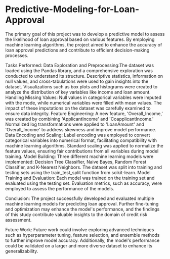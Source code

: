 # Predictive-Modeling-for-Loan-Approval
The primary goal of this project was to develop a predictive model to assess the likelihood of loan approval based on various features. By employing machine learning algorithms, the project aimed to enhance the accuracy of loan approval predictions and contribute to efficient decision-making processes.

Tasks Performed: Data Exploration and Preprocessing:The dataset was loaded using the Pandas library, and a comprehensive exploration was conducted to understand its structure. Descriptive statistics, information on null values, and cross-tabulations were used to gain insights into the dataset. Visualizations such as box plots and histograms were created to analyze the distribution of key variables like income and loan amount. Handling Missing Values: Null values in categorical variables were imputed with the mode, while numerical variables were filled with mean values. The impact of these imputations on the dataset was carefully examined to ensure data integrity. Feature Engineering: A new feature, 'Overall_Income,' was created by combining 'ApplicantIncome' and 'CoapplicantIncome.' Normalized log transformations were applied to 'LoanAmount' and 'Overall_Income' to address skewness and improve model performance. Data Encoding and Scaling: Label encoding was employed to convert categorical variables into numerical format, facilitating compatibility with machine learning algorithms. Standard scaling was applied to normalize the feature values, ensuring fair contributions from all variables during model training. Model Building: Three different machine learning models were implemented: Decision Tree Classifier, Naive Bayes, Random Forest Classifier, and K-Nearest Neighbors. The dataset was split into training and testing sets using the train_test_split function from scikit-learn. Model Training and Evaluation: Each model was trained on the training set and evaluated using the testing set. Evaluation metrics, such as accuracy, were employed to assess the performance of the models.

Conclusion: The project successfully developed and evaluated multiple machine learning models for predicting loan approval. Further fine-tuning and optimization may enhance the model's performance, and the findings of this study contribute valuable insights to the domain of credit risk assessment.

Future Work: Future work could involve exploring advanced techniques such as hyperparameter tuning, feature selection, and ensemble methods to further improve model accuracy. Additionally, the model's performance could be validated on a larger and more diverse dataset to enhance its generalizability.
